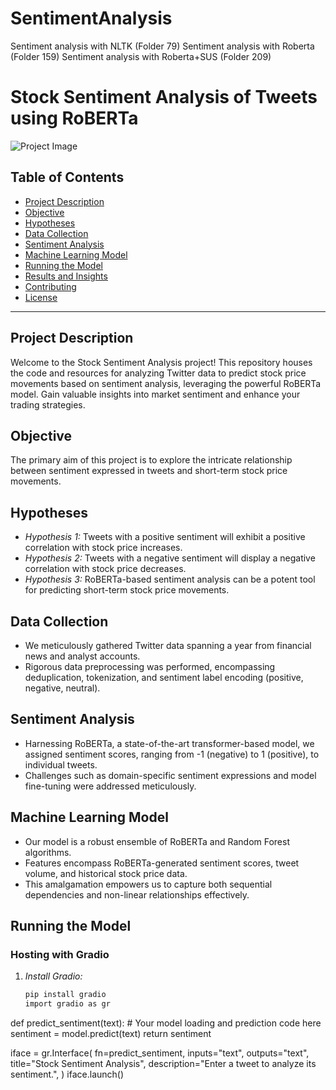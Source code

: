 # SentimentAnalysis
Sentiment analysis with NLTK (Folder 79) 
Sentiment analysis with Roberta (Folder 159)
Sentiment analysis with Roberta+SUS (Folder 209)

<!-- MARKER: Start of README -->

# Stock Sentiment Analysis of Tweets using RoBERTa

![Project Image](project_image.png)

## Table of Contents

- [Project Description](#project-description)
- [Objective](#objective)
- [Hypotheses](#hypotheses)
- [Data Collection](#data-collection)
- [Sentiment Analysis](#sentiment-analysis)
- [Machine Learning Model](#machine-learning-model)
- [Running the Model](#running-the-model)
- [Results and Insights](#results-and-insights)
- [Contributing](#contributing)
- [License](#license)

---

<!-- MARKER: Project Description -->

## Project Description

Welcome to the Stock Sentiment Analysis project! This repository houses the code and resources for analyzing Twitter data to predict stock price movements based on sentiment analysis, leveraging the powerful RoBERTa model. Gain valuable insights into market sentiment and enhance your trading strategies.

<!-- MARKER: Objective -->

## Objective

The primary aim of this project is to explore the intricate relationship between sentiment expressed in tweets and short-term stock price movements.

<!-- MARKER: Hypotheses -->

## Hypotheses

- *Hypothesis 1:* Tweets with a positive sentiment will exhibit a positive correlation with stock price increases.
- *Hypothesis 2:* Tweets with a negative sentiment will display a negative correlation with stock price decreases.
- *Hypothesis 3:* RoBERTa-based sentiment analysis can be a potent tool for predicting short-term stock price movements.

<!-- MARKER: Data Collection -->

## Data Collection

- We meticulously gathered Twitter data spanning a year from financial news and analyst accounts.
- Rigorous data preprocessing was performed, encompassing deduplication, tokenization, and sentiment label encoding (positive, negative, neutral).

<!-- MARKER: Sentiment Analysis -->

## Sentiment Analysis

- Harnessing RoBERTa, a state-of-the-art transformer-based model, we assigned sentiment scores, ranging from -1 (negative) to 1 (positive), to individual tweets.
- Challenges such as domain-specific sentiment expressions and model fine-tuning were addressed meticulously.

<!-- MARKER: Machine Learning Model -->

## Machine Learning Model

- Our model is a robust ensemble of RoBERTa and Random Forest algorithms.
- Features encompass RoBERTa-generated sentiment scores, tweet volume, and historical stock price data.
- This amalgamation empowers us to capture both sequential dependencies and non-linear relationships effectively.

<!-- MARKER: Running the Model -->

## Running the Model

### Hosting with Gradio

1. *Install Gradio:*
   ```bash
   pip install gradio
   import gradio as gr

def predict_sentiment(text):
    # Your model loading and prediction code here
    sentiment = model.predict(text)
    return sentiment

iface = gr.Interface(
    fn=predict_sentiment,
    inputs="text",
    outputs="text",
    title="Stock Sentiment Analysis",
    description="Enter a tweet to analyze its sentiment.",
)
iface.launch()